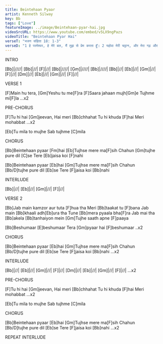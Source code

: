 ```yaml
---
title: Beintehaan Pyaar 
artist: Kenneth Silway
key: Bb
tags: ["Love"]
featureImage: ../image/Beintehaan-pyar-hai.jpg
videoSrcURL: https://www.youtube.com/embed/v5LX9ngPazs
videoTitle: "Beintehaan Pyar Hai"
verseT: "भजन संहिता 18: 1-3"
verseD: "1 हे परमेश्‍वर, हे मेरे बल, मैं तुझ से प्रेम करता हूँ। 2 यहोवा मेरी चट्टान, और मेरा गढ़ और मेरा छुड़ानेवाला है; मेरा ईश्‍वर, मेरी चट्टान है, जिसका मैं शरणागत हूँ, वह मेरी ढाल और मेरी मुक्‍ति का सींग, और मेरा ऊँचा गढ़ है। 3 मैं यहोवा को, जो स्तुति के योग्य है, पुकारूँगा; इस प्रकार मैं अपने शत्रुओं से बचाया जाऊँगा।"
---
```


INTRO 

[Bb]|////| [Bb]|//|  [F]|//|  [Bb]|////| [Gm]|////| [Bb]|////| 
[Bb]|//|  [Eb]|//|  [Gm]|//|  [F]|//|
[Dm]|//|  [Eb]|//|  [Gm]|//|  [F]|//|


VERSE 1

[F]Main hu tera, [Gm]Yeshu tu me[F]ra
[F]Saara jahaan mujh[Gm]e Tujhme mi[F]la ...x2


PRE-CHORUS

[F]Tu hi hai [Gm]jeevan, Hai meri [Bb]chhahat
Tu hi khuda [F]hai Meri mohabbat ...x2

[Eb]Tu mila to mujhe Sab tujhme [C]mila


CHORUS

[Bb]Beintehaan pyaar [Fm]hai
[Eb]Tujhse mere ma[F]sih
Chahun [Gm]tujhe pure dil [C]se
Tere [Eb]jaisa koi [F]nahi

[Bb]Beintehaan pyaar [Eb]hai
[Gm]Tujhse mere ma[F]sih
Chahun [Bb/D]tujhe pure dil [Eb]se
Tere [F]jaisa koi [Bb]nahi


INTERLUDE

[Bb]|//|  [Eb]|//|  [Gm]|//|  [F]|//|


VERSE 2 

[Bb]Jab main kamzor aur tuta [F]hua tha
Meri [Bb]taakat tu [F]bana
Jab main [Bb]khaali adh[Eb]ura tha
Tune [Bb]mera pyaala bha[F]ra
Jab mai tha [Bb]akela [Bb]tanhaiyon mein
[Gm]Tujhe saath apne [F]paaya

[Bb]Beshumaar [E]beshumaar 
Tera [Gm]pyaar hai [F]beshumaar ..x2


CHORUS

[Bb]Beintehaan pyaar [Eb]hai
[Gm]Tujhse mere ma[F]sih
Chahun [Bb/D]tujhe pure dil [Eb]se
Tere [F]jaisa koi [Bb]nahi ...x2


INTERLUDE

[Bb]|//|  [Eb]|//|  [Gm]|//|  [F]|//|
[Dm]|//|  [Eb]|//|  [Gm]|//|  [F]|//| ...x2


PRE-CHORUS

[F]Tu hi hai [Gm]jeevan, Hai meri [Bb]chhahat
Tu hi khuda [F]hai Meri mohabbat ...x2

[Eb]Tu mila to mujhe Sab tujhme [C]mila


CHORUS

[Bb]Beintehaan pyaar [Eb]hai
[Gm]Tujhse mere ma[F]sih
Chahun [Bb/D]tujhe pure dil [Eb]se
Tere [F]jaisa koi [Bb]nahi ...x2

REPEAT INTERLUDE